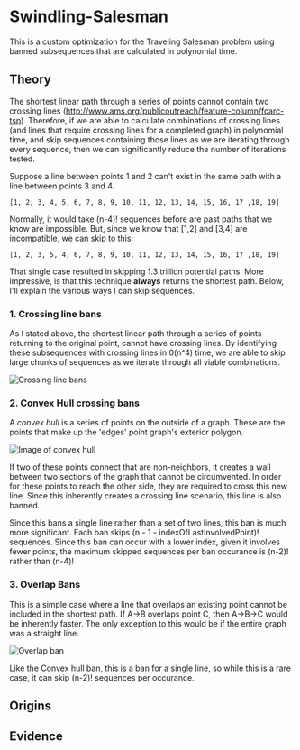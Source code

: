 # Swindling-Salesman
This is a custom optimization for the Traveling Salesman problem using banned subsequences that are calculated in polynomial time.

## Theory
The shortest linear path through a series of points cannot contain two crossing lines (http://www.ams.org/publicoutreach/feature-column/fcarc-tsp).
Therefore, if we are able to calculate combinations of crossing lines (and lines that require crossing lines for a completed graph) in polynomial time, and skip sequences 
containing those lines as we are iterating through every sequence, then we can significantly reduce the number of iterations tested.

Suppose a line between points 1 and 2 can't exist in the same path with a line between points 3 and 4.
```
[1, 2, 3, 4, 5, 6, 7, 8, 9, 10, 11, 12, 13, 14, 15, 16, 17 ,18, 19]
```
Normally, it would take (n-4)! sequences before are past paths that we know are impossible. But, since we know that [1,2] and [3,4] are incompatible, we can skip to this:
```
[1, 2, 3, 5, 4, 6, 7, 8, 9, 10, 11, 12, 13, 14, 15, 16, 17 ,18, 19]
```
That single case resulted in skipping 1.3 trillion potential paths. More impressive, is that this technique **always** returns the shortest path. Below, I'll explain the various
ways I can skip sequences.

### 1. Crossing line bans
As I stated above, the shortest linear path through a series of points returning to the original point, cannot have crossing lines. By identifying these subsequences with crossing
lines in 0(n^4) time, we are able to skip large chunks of sequences as we iterate through all viable combinations. 

![Crossing line bans](https://upload.wikimedia.org/wikipedia/commons/thumb/0/00/Geom_lines_seg_03.png/300px-Geom_lines_seg_03.png)

### 2. Convex Hull crossing bans
A _convex hull_ is a series of points on the outside of a graph. These are the points that make up the 'edges' point graph's exterior polygon.

![Image of convex hull](https://media.geeksforgeeks.org/wp-content/uploads/Convex_hull_1.jpg)

If two of these points connect that are non-neighbors, it creates a wall between two sections of the graph that cannot be circumvented.
In order for these points to reach the other side,
they are required to cross this new line. Since this inherently creates a crossing line scenario, this line is also banned.

Since this bans a single line rather than a set of two lines, this ban is much more significant. Each ban skips (n - 1 - indexOfLastInvolvedPoint)! sequences. Since this ban can
occur with a lower index, given it involves fewer points, the maximum skipped sequences per ban occurance is (n-2)! rather than (n-4)!

### 3. Overlap Bans
This is a simple case where a line that overlaps an existing point cannot be included in the shortest path. If A->B overlaps point C, then A->B->C would be inherently faster.
The only exception to this would be if the entire graph was a straight line.

![Overlap ban](https://lucidar.me/en/mathematics/files/point-belong-to-line.png)

Like the Convex hull ban, this is a ban for a single line, so while this is a rare case, it can skip (n-2)! sequences per occurance.
## Origins

## Evidence
